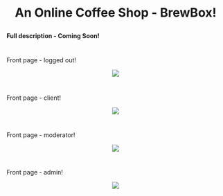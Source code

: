 # <p align="center"> An Online Coffee Shop - BrewBox!
<b>Full description - Coming Soon!</b> 
#
Front page - logged out!
<p align="center">
<img src="https://user-images.githubusercontent.com/107515077/219666012-0f3ac5b2-9ae9-4cf1-a6b7-aefbce4e1c99.png">
</p>

#

Front page - client!
<p align="center">
<img src="https://user-images.githubusercontent.com/107515077/219666048-497e3429-76d3-414b-a808-b36d4a979b47.png">
</p>

#

Front page - moderator!
<p align="center">
<img src="https://user-images.githubusercontent.com/107515077/219666089-64c68aa9-1028-4895-9f7c-a2b1b3d1a3f1.png">
</p>

#

Front page - admin!
<p align="center">
<img src="https://user-images.githubusercontent.com/107515077/219666060-7b58ff7f-45aa-4943-b8ef-09e9cc0189e3.png">
</p>
